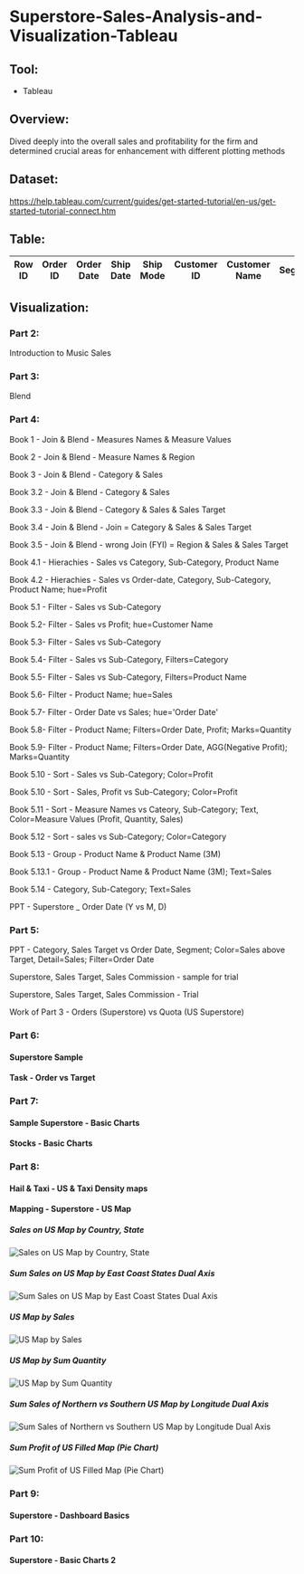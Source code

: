 # Superstore-Sales-Analysis-and-Visualization-Tableau


## Tool:

- Tableau

## Overview:

Dived deeply into the overall sales and profitability for the firm and determined crucial areas for enhancement with different plotting methods

## Dataset:

https://help.tableau.com/current/guides/get-started-tutorial/en-us/get-started-tutorial-connect.htm

## Table:

| Row ID	| Order ID | Order Date	| Ship Date | Ship Mode | Customer ID |	Customer Name	| Segment | Country | City | State | Postal Code | Region | Product ID | Category | Sub-Category | Product Name | Sales | Quantity | Discount | Profit |
|-|-|-|-|-|-|-|-|-|-|-|-|-|-|-|-|-|-|-|-|-|

## Visualization:

### Part 2:

Introduction to  Music Sales

### Part 3:

Blend

### Part 4:

Book 1 - Join & Blend - Measures Names & Measure Values

Book 2 - Join & Blend - Measure Names & Region

Book 3 - Join & Blend - Category & Sales

Book 3.2 - Join & Blend - Category & Sales

Book 3.3 - Join & Blend - Category & Sales & Sales Target

Book 3.4 - Join & Blend - Join = Category & Sales & Sales Target

Book 3.5 - Join & Blend - wrong Join (FYI) = Region & Sales & Sales Target

Book 4.1 - Hierachies - Sales vs Category, Sub-Category, Product Name

Book 4.2 - Hierachies - Sales vs Order-date, Category, Sub-Category, Product Name; hue=Profit

Book 5.1 - Filter - Sales vs Sub-Category

Book 5.2- Filter - Sales vs Profit; hue=Customer Name

Book 5.3- Filter - Sales vs Sub-Category

Book 5.4- Filter - Sales vs Sub-Category, Filters=Category

Book 5.5- Filter - Sales vs Sub-Category, Filters=Product Name

Book 5.6- Filter - Product Name; hue=Sales

Book 5.7- Filter - Order Date vs Sales; hue='Order Date'

Book 5.8- Filter - Product Name; Filters=Order Date, Profit; Marks=Quantity

Book 5.9- Filter - Product Name; Filters=Order Date, AGG(Negative Profit); Marks=Quantity

Book 5.10 - Sort - Sales vs Sub-Category; Color=Profit

Book 5.10 - Sort - Sales, Profit vs Sub-Category; Color=Profit

Book 5.11 - Sort - Measure Names vs Cateory, Sub-Category; Text, Color=Measure Values (Profit, Quantity, Sales)

Book 5.12 - Sort - sales vs Sub-Category; Color=Category

Book 5.13 - Group - Product Name & Product Name (3M)

Book 5.13.1 - Group - Product Name & Product Name (3M); Text=Sales

Book 5.14 - Category, Sub-Category; Text=Sales

PPT - Superstore _ Order Date (Y vs M, D)

### Part 5:
 
PPT - Category, Sales Target vs Order Date, Segment; Color=Sales above Target, Detail=Sales; Filter=Order Date

Superstore, Sales Target, Sales Commission - sample for trial

Superstore, Sales Target, Sales Commission - Trial

Work of Part 3 - Orders (Superstore) vs Quota (US Superstore)

### Part 6:

#### Superstore Sample

#### Task - Order vs Target

### Part 7:

#### Sample Superstore - Basic Charts

#### Stocks - Basic Charts

### Part 8: 

#### Hail & Taxi - US & Taxi Density maps

#### Mapping - Superstore - US Map

##### Sales on US Map by Country, State

![Sales on US Map by Country, State](https://user-images.githubusercontent.com/70437668/140015752-ef9769e8-b568-47c4-9ac6-d381d87fe56b.jpg)

##### Sum Sales on US Map by East Coast States Dual Axis

![Sum Sales on US Map by East Coast States Dual Axis](https://user-images.githubusercontent.com/70437668/140015777-994da5c3-2c2c-418e-9e13-ec4ebb0f8f71.jpg)

##### US Map by Sales

![US Map by Sales](https://user-images.githubusercontent.com/70437668/140015806-fc82219d-2de8-4bc3-a8f2-585ef4dbaf9d.jpg)

##### US Map by Sum Quantity

![US Map by Sum Quantity](https://user-images.githubusercontent.com/70437668/140015815-bed2a83a-f440-4a20-9576-3c2daea2d399.jpg)

##### Sum Sales of Northern vs Southern US Map by Longitude Dual Axis

![Sum Sales of Northern vs Southern US Map by Longitude Dual Axis](https://user-images.githubusercontent.com/70437668/140015828-0d7f00a1-42d2-4602-8abb-679f19134679.jpg)

##### Sum Profit of US Filled Map (Pie Chart)

![Sum Profit of US Filled Map (Pie Chart)](https://user-images.githubusercontent.com/70437668/140015845-2bd61dc2-dfe4-4ee8-bafa-c48b5a30857f.jpg)

### Part 9:

#### Superstore - Dashboard Basics

### Part 10:

#### Superstore - Basic Charts 2

